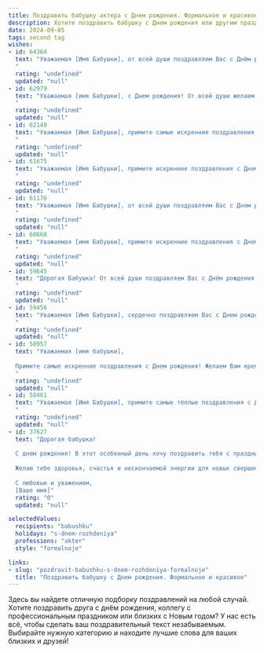```yaml
---
title: Поздравить бабушку актера c Днем рождения. Формальное и красивое
description: Хотите поздравить бабушку c Днем рождения или другим праздником? Наш ИИ создаст незабываемое поздравление, а вы обязательно выделитесь среди других.  
date: 2024-09-05
tags: second tag
wishes:
- id: 64364
  text: "Уважаемая [Имя Бабушки], от всей души поздравляем Вас с Днём рождения! Желаем Вам крепкого здоровья, бодрости духа и долгих лет жизни, полных радости и творческих успехов! Пусть Ваша энергия и талант продолжают вдохновлять всех вокруг!
  "
  rating: "undefined"
  updated: "null"
- id: 62979
  text: "Уважаемая [имя Бабушки], с Днем рождения! От всей души желаем Вам крепкого здоровья, творческих успехов и незабываемых ролей на сцене жизни. Пусть каждый день приносит Вам радость и вдохновение, а Ваш талант продолжает радовать зрителей!
  "
  rating: "undefined"
  updated: "null"
- id: 62149
  text: "Уважаемая [Имя Бабушки], примите самые искренние поздравления с Днём рождения! Желаем Вам крепкого здоровья, неиссякаемой энергии и ярких моментов на сцене. Пусть каждый выход в свет будет наполнен овациями и восторженными взглядами!
  "
  rating: "undefined"
  updated: "null"
- id: 61675
  text: "Уважаемая [Имя Бабушки], примите искренние поздравления с Днем рождения!  Желаем Вам крепкого здоровья, ярких ролей,  неиссякаемого творческого вдохновения и неизменного  сценического успеха!
  "
  rating: "undefined"
  updated: "null"
- id: 61176
  text: "Уважаемая [Имя Бабушки], от всей души поздравляем Вас с Днем рождения! Желаем Вам крепкого здоровья, творческого вдохновения и ярких ролей на сцене жизни! Пусть каждый день дарит Вам радость, а Ваши талант и харизма продолжают покорять сердца зрителей.
  "
  rating: "undefined"
  updated: "null"
- id: 60668
  text: "Уважаемая [имя Бабушки], примите искренние поздравления с Днем рождения! Желаем Вам крепкого здоровья, творческих успехов на сцене, ярких ролей и неизменной любви зрителей. Пусть Ваша жизнь будет наполнена счастьем, радостью и вдохновением!
  "
  rating: "undefined"
  updated: "null"
- id: 59645
  text: "Дорогая Бабушка! От всей души поздравляем Вас с Днём рождения! Желаем Вам крепкого здоровья, неиссякаемой энергии, творческих побед и светлых радостных дней. Пусть жизнь Ваша будет наполнена яркими красками, а игра на сцене всегда будет блестящей!
  "
  rating: "undefined"
  updated: "null"
- id: 59456
  text: "Уважаемая [Имя Бабушки], сердечно поздравляем Вас с Днем рождения! Желаем Вам крепкого здоровья, ярких ролей и неизменного творческого огня! Пусть сцена всегда будет Вашим вдохновением, а овации зрителей - лучшей наградой!
  "
  rating: "undefined"
  updated: "null"
- id: 58957
  text: "Уважаемая [имя бабушки],
  
  Примите самые искренние поздравления с Днем рождения! Желаем Вам крепкого здоровья, творческого вдохновения и ярких ролей на сцене. Пусть каждый день будет полон радости, любви и сценических оваций!
  "
  rating: "undefined"
  updated: "null"
- id: 58461
  text: "Уважаемая [Имя Бабушки], примите самые тёплые поздравления с Днём рождения!  Желаем Вам крепкого здоровья, ярких ролей, искренней любви зрителей и долгих лет творческой жизни!
  "
  rating: "undefined"
  updated: "null"
- id: 37627
  text: "Дорогая бабушка!
  
  С днем рождения! В этот особенный день хочу поздравить тебя с праздником и выразить свою глубочайшую признательность за все тепло и заботу, которые ты даришь нам. Ты, как истинный актер, играешь главную роль в нашей жизни, вдохновляя нас своим примером и жизненной мудростью.
  
  Желаю тебе здоровья, счастья и нескончаемой энергии для новых свершений. Пусть каждый день приносит радость, а окружающие радуют своим вниманием и любовью. Спасибо за все яркие моменты, которые ты даришь нам.
  
  С любовью и уважением,
  [Ваше имя]"
  rating: "0"
  updated: "null"

selectedValues:
  recipients: "babushku"
  holidays: "s-dnem-rozhdeniya"
  professions: "akter"
  style: "formalnoje"

links:
- slug: "pozdravit-babushku-s-dnem-rozhdeniya-formalnoje"
  title: "Поздравить бабушку c Днем рождения. Формальное и красивое"
---
```


Здесь вы найдете отличную подборку поздравлений на любой случай. 
Хотите поздравить друга с днём рождения, коллегу с профессиональным праздником или близких с Новым годом? У нас есть всё, чтобы сделать ваш поздравительный текст незабываемым. Выбирайте нужную категорию и находите лучшие слова для ваших близких и друзей!
